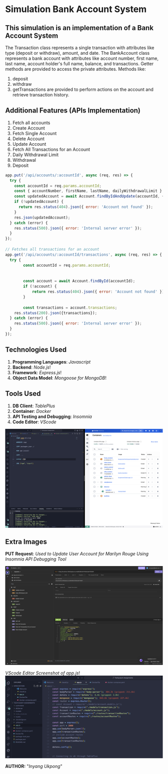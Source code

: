 # Simulation Bank Account System

## This simulation is an implementation of a Bank Account System

The Transaction class represents a single transaction with attributes like type (deposit or withdraw), amount, and date.
The BankAccount class represents a bank account with attributes like account number, first name, last name, account holder's full name, balance, and transactions.
Getter methods are provided to access the private attributes.
Methods like:

1. deposit
2. withdraw
3. getTransactions
are provided to perform actions on the account and retrieve transaction history.

## Additional Features (APIs Implementation)

1. Fetch all accounts
2. Create Account
3. Fetch Single Account
4. Delete Account
5. Update Account
6. Fetch All Transactions for an Account
7. Daily Withdrawal Limit
8. Withdrawal
9. Deposit

``` js
app.put('/api/accounts/:accountId', async (req, res) => {
  try {
    const accountId = req.params.accountId;
    const { accountNumber, firstName, lastName, dailyWithdrawalLimit } = req.body;
    const updatedAccount = await Account.findByIdAndUpdate(accountId, { accountNumber, firstName, lastName, dailyWithdrawalLimit }, { new: true });
    if (!updatedAccount) {
      return res.status(404).json({ error: 'Account not found' });
    }
    res.json(updatedAccount);
  } catch (error) {
    res.status(500).json({ error: 'Internal server error' });
  }
});

// Fetches all transactions for an account
app.get('/api/accounts/:accountId/transactions', async (req, res) => {
  try {
        const accountId = req.params.accountId;
        

        const account = await Account.findById(accountId);
        if (!account) {
            return res.status(404).json({ error: 'Account not found' });
        }
    
        const transactions = account.transactions;
    res.status(200).json({transactions});
  } catch (error) {
    res.status(500).json({ error: 'Internal server error' });
  }
});
```

## Technologies Used

1. **Programming Languages**: *Javascript*
2. **Backend**: *Node.js*!
3. **Framework**: *Express.js*!
4. **Object Data Model**: *Mongoose for MongoDB*!

## Tools Used

1. **DB Client**: *TablePlus*
2. **Container**: *Docker*
3. **API Testing and Debugging**: *Insomnia*
4. **Code Editor**: *VScode*

![alt text](dockerfile-docker1.png)

## Extra Images

**PUT Request**: *Used to Update User Account for Marilyn Rouge Using Insomnia API Debugging Tool*

![alt text](PUT-request-updateAPI-marilynRouge.png)

*VScode Editor Screenshot of app.js*!
![alt text](vscode-workspace1.png)

**AUTHOR:** "*Inyang Ukpong*"

